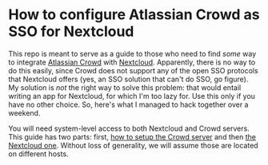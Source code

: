 # How to configure Atlassian Crowd as SSO for Nextcloud

This repo is meant to serve as a guide to those who need to find *some* way to integrate [Atlassian Crowd](https://www.atlassian.com/software/crowd) with [Nextcloud](https://nextcloud.com/hub/). Apparently, there is no way to do this easily, since Crowd does not support any of the open SSO protocols that Nextcloud offers (yes, an SSO solution that can't do SSO, go figure). My solution is *not* the right way to solve this problem: that would entail writing an app for Nextcloud, for which I'm too lazy for. Use this only if you have no other choice. So, here's what I managed to hack together over a weekend.

You will need system-level access to both Nextcloud and Crowd servers. This guide has two parts: first, [how to setup the Crowd server](crowd/README.md) and then [the Nextcloud one](nextcloud/README.md). Without loss of generality, we will assume those are located on different hosts.
